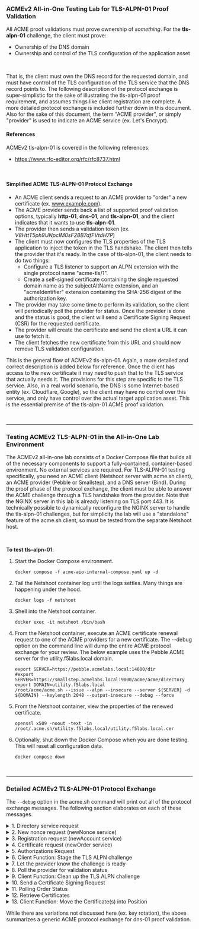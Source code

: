 ### ACMEv2 All-in-One Testing Lab for TLS-ALPN-01 Proof Validation
All ACME proof validations must prove ownership of *something*. For the **tls-alpn-01** challenge, the client must prove:

- Ownership of the DNS domain
- Ownership and control of the TLS configuration of the application asset

<br />

That is, the client must own the DNS record for the requested domain, and must have control of the TLS configuration of the TLS service that the DNS record points to. The following description of the protocol exchange is super-simplistic for the sake of illustrating the tls-alpn-01 proof requirement, and assumes things like client registration are complete. A more detailed protocol exchange is included further down in this document. Also for the sake of this document, the term "ACME provider", or simply "provider" is used to indicate an ACME service (ex. Let's Encrypt).


#### References
ACMEv2 tls-alpn-01 is covered in the following references:
- https://www.rfc-editor.org/rfc/rfc8737.html

<br />


#### Simplified ACME TLS-ALPN-01 Protocol Exchange
- An ACME client sends a request to an ACME provider to "order" a new certificate (ex. www.example.com).
- The ACME provider sends back a list of supported proof validation options, typically **http-01**, **dns-01**, and **tls-alpn-01**, and the client indicates that it wants to use **tls-alpn-01**.
- The provider then sends a validation token (ex. _V8HttT5ph9UNpcIM0sF28B7dfFVtdH7P_)
- The client must now configures the TLS properties of the TLS application to inject the token in the TLS handshake. The client then tells the provider that it's ready. In the case of tls-alpn-01, the client needs to do two things:
  - Configure a TLS listener to support an ALPN extension with the single protocol name "acme-tls/1".
  - Create a self-signed certificate containing the single requested domain name as the subjectAltName extension, and an "acmeIdentifier" extension containing the SHA-256 digest of the authorization key.
- The provider may take some time to perform its validation, so the client will periodically poll the provider for status. Once the provider is done and the status is good, the client will send a Certificate Signing Request (CSR) for the requested certificate.
- The provider will create the certificate and send the client a URL it can use to fetch it.
- The client fetches the new certificate from this URL and should now remove TLS validation configuration.

This is the general flow of ACMEv2 tls-alpn-01. Again, a more detailed and correct description is added below for reference. Once the client has access to the new certificate it may need to push that to the TLS service that actually needs it. The provisions for this step are specific to the TLS service. Also, in a real world scenario, the DNS is some Internet-based entity (ex. Cloudflare, Google), so the client may have no control over this service, and only have control over the actual target application asset. This is the essential premise of the tls-alpn-01 ACME proof validation.

<br />

-----
### Testing ACMEv2 TLS-ALPN-01 in the All-in-One Lab Environment
The ACMEv2 all-in-one lab consists of a Docker Compose file that builds all of the necessary components to support a fully-contained, container-based environment. No external services are required. For TLS-ALPN-01 testing specifically, you need an ACME client (Netshoot server with acme.sh client), an ACME provider (Pebble or Smallstep), and a DNS server (Bind). During the proof phase of the protocol exchange, the client must be able to answer the ACME challenge through a TLS handshake from the provider. Note that the NGINX server in this lab is already listening on TLS port 443. It is technically possible to dynamically reconfigure the NGINX server to handle the tls-alpn-01 challenges, but for simplicity the lab will use a "standalone" feature of the acme.sh client, so must be tested from the separate Netshoot host.

<br />

**To test tls-alpn-01**:

1. Start the Docker Compose environment.
   ```shell
   docker compose -f acme-aio-internal-compose.yaml up -d
   ```
2. Tail the Netshoot container log until the logs settles. Many things are happening under the hood.
   ```shell
   docker logs -f netshoot
   ```
3. Shell into the Netshoot container.
   ```shell
   docker exec -it netshoot /bin/bash
   ```
4. From the Netshoot container, execute an ACME certificate renewal request to one of the ACME providers for a new certificate. The --debug option on the command line will dump the entire ACME protocol exchange for your review. The below example uses the Pebble ACME server for the utility.f5labs.local domain.
   ```shell
   export SERVER=https://pebble.acmelabs.local:14000/dir
   #export SERVER=https://smallstep.acmelabs.local:9000/acme/acme/directory
   export DOMAIN=utility.f5labs.local
   /root/acme/acme.sh --issue --alpn --insecure --server ${SERVER} -d ${DOMAIN} --keylength 2048 --output-insecure --debug --force
   ```
5. From the Netshoot container, view the properties of the renewed certificate.
   ```shell
   openssl x509 -noout -text -in /root/.acme.sh/utility.f5labs.local/utility.f5labs.local.cer
   ```
6. Optionally, shut down the Docker Compose when you are done testing. This will reset all configuration data.
   ```shell
   docker compose down
   ```

<br />

-----
### Detailed ACMEv2 TLS-ALPN-01 Protocol Exchange
The ```--debug``` option in the acme.sh command will print out all of the protocol exchange messages. The following section elaborates on each of these messages.

<details>
  <summary>1. Directory service request</summary>
  <br />
  This is the only URL that is required to be known in advance, as the response will list the URLs for the other services. Within the directory listing there should minimally be resources for "NewAccount" (registration), "newNonce" (getting a new nonce), and "newOrder" (requesting certificate(s)). Optionally there may also be "revokeCert" (revoke an issued certificate) and "keyChange" (rotate registration key) services.
  <br />
  
  ```
  GET https://pebble.acmelabs.local:14000/dir
  -------------------------------------------
  HTTP 200
  Cache-Control: public, max-age=0, no-cache
  Content-Type: application/json; charset=utf-8
  {
     "keyChange": "https://pebble.acmelabs.local:14000/rollover-account-key",
     "meta": {
        "externalAccountRequired": false,
        "termsOfService": "data:text/plain,Do%20what%20thou%20wilt"
     },
     "newAccount": "https://pebble.acmelabs.local:14000/sign-me-up",
     "newNonce": "https://pebble.acmelabs.local:14000/nonce-plz",
     "newOrder": "https://pebble.acmelabs.local:14000/order-plz",
     "revokeCert": "https://pebble.acmelabs.local:14000/revoke-cert"
  }
  ```
</details>

<details>
  <summary>2. New nonce request (newNonce service)</summary>
  <br />
  All subsequent requests must contain a Nonce value to protect against replay attacks. To get the initial nonce the client makes a HEAD request to the "newNonce" service URL, which is then returned in a "Replay-Nonce" header.
  <br />
   
  ```
  HEAD https://pebble.acmelabs.local:14000/nonce-plz
  -------------------------------------------
  HTTP 200
  Cache-Control: public, max-age=0, no-cache
  Link: <https://pebble.acmelabs.local:14000/dir>;rel="index"
  Replay-Nonce: V4U6YF4fQ1kIqlfDRtM4AQ
  ```
</details>

<details>
  <summary>3. Registration request (newAccount service)</summary>
  <br />
  Assuming the client has not yet registered with the ACME provider, it needs to first make a POST request to the "newAccount" service. The content of the request payload includes a "payload" block containing the "contact" email address and agreement to the provider's terms-of-service, a "protected" block that contains the previous nonce, service URL, and JSON web key attributes (algorithm, key type, modulus[n], and exponent[e]), and a "signature" block that is a digital signature using the client's private key. Note that in this and all following requests, the "protected" and "payload" blocks are base64-encoded. These are shown decoded here to better understand the protocol exchange. Also note that the provider should return a new nonce value in each response, which the client should use in the subsequent request.
   
  ```
  POST https://pebble.acmelabs.local:14000/sign-me-up
  {
    "protected": {
      "nonce": "Zg-afyqnKaoaral12ifuRA", 
      "url": "https://pebble.acmelabs.local:14000/sign-me-up", 
      "alg": "ES256", 
      "jwk": {
        "crv": "P-256", 
        "kty": "EC", 
        "x": "rNxQYtY7fF_AxCycllVc6zNvuDbv3KXVAk5WYDS-Fxg", 
        "y": "JVLY5pBd_Ok8Jtwmo38tSS5FfJjAw2QxHm83-ijowkw"
      }
    }, 
    "payload": {
      "termsOfServiceAgreed": true
    },
    "signature": "..."
  }
  -------------------------------------------
  {
    "status": "valid",
    "orders": "https://pebble.acmelabs.local:14000/list-orderz/1",
    "key": {
       "kty": "EC",
       "crv": "P-256",
       "x": "rNxQYtY7fF_AxCycllVc6zNvuDbv3KXVAk5WYDS-Fxg",
       "y": "JVLY5pBd_Ok8Jtwmo38tSS5FfJjAw2QxHm83-ijowkw"
    }
  }
  ```
  
  <br />
  Critical to the tls-alpn-01 proof validation, the client is in possession of a JSON web key (jwk) that is to be part of the acmeIdentifier value in the TLS certificate. The "account thumbrint" is created by performing a SHA256 digest of this jwk:

  ```
  jwk='{"crv": "P-256", "kty": "EC", "x": "rNxQYtY7fF_AxCycllVc6zNvuDbv3KXVAk5WYDS-Fxg", "y": "JVLY5pBd_Ok8Jtwmo38tSS5FfJjAw2QxHm83-ijowkw"}'
  ACCOUNT_THUMBPRINT=printf "%s" "$jwk" | tr -d ' ' | openssl dgst -sha256 -binary | base64 | tr '/+' '_-' | tr -d '= '

  --> returns "ADIKWIdBiFhd364g1tTY0YcmImSVayKIOX7obdTStNw"
  ```
</details>

<details>
  <summary>4. Certificate request (newOrder service)</summary>
  <br />
  The client is now request to request a new certificate. To do that it makes a POST request to the "newOrder" service URL, and in that request it supplies a similar (base64-encoded) "protected" block, a (base64-encoded) "payload" block that contains an "identifiers" array of domain names (the certificate domains requested), and "signature" block. The provider will return two important URLs:
  <br />
  
  - authorizations: an array listing the URL(s) to query to get challenge information
  - finalize: the URL that will be used once the challenges are successful
  
  ```
  POST https://pebble.acmelabs.local:14000/order-plz
  {
    "protected": {
        "nonce": "nX2AF3i34tTI8wFUFN7CCQ", 
        "url": "https://pebble.acmelabs.local:14000/order-plz", 
        "alg": "ES256", 
        "kid": "https://pebble.acmelabs.local:14000/my-account/1"
    },
    "payload": {
        "identifiers": [
            {
                "type":"dns",
                "value":"utility.f5labs.local"
            }
        ]
    },
    "signature": "..."
  }
  -------------------------------------------
  HTTP 201
  Cache-Control: public, max-age=0, no-cache
  Content-Type: application/json; charset=utf-8
  Link: <https://pebble.acmelabs.local:14000/dir>;rel="index"
  location: https://pebble.acmelabs.local:14000/my-order/DmPPhj0enriu3POHtxys5-O_4MtZMle4B42-576C8lA
  replay-nonce: L6XENUNT0b7LOX9snCaoJA
  {
    "status": "pending",
    "expires": "2024-07-18T20:16:19Z",
    "identifiers": [
      {
        "type": "dns",
        "value": "utility.f5labs.local"
      }
    ],
    "finalize": "https://pebble.acmelabs.local:14000/finalize-order/DmPPhj0enriu3POHtxys5-O_4MtZMle4B42-576C8lA",
    "authorizations": [
      "https://pebble.acmelabs.local:14000/authZ/2UiaScz6g6kxJtoZ5EWyqvgaqmJ8BpQx47nfUuhC6Wo"
    ]
  }
  ```
</details>

<details>
  <summary>5. Authorizations Request</summary>
  <br />
  The client sends its request with "protected" block, an empty "payload" block, and the "signature" block. The authorizations request should return an array of "challenges" - the set of proof validation functions (ex. http-01, dns-01, tls-alpn-01) and corresponding ephemeral validation tokens. 
  <br />
  
  ```
  POST https://pebble.acmelabs.local:14000/authZ/2UiaScz6g6kxJtoZ5EWyqvgaqmJ8BpQx47nfUuhC6Wo
  {
    "protected": {
        "nonce": "L6XENUNT0b7LOX9snCaoJA", 
        "url": "https://pebble.acmelabs.local:14000/authZ/2UiaScz6g6kxJtoZ5EWyqvgaqmJ8BpQx47nfUuhC6Wo", 
        "alg": "ES256", 
        "kid": "https://pebble.acmelabs.local:14000/my-account/1"
    },
    "payload": "", 
    "signature": "..."
  }
  -------------------------------------------
  HTTP 200
  Cache-Control: public, max-age=0, no-cache
  Content-Type: application/json; charset=utf-8
  link: <https://pebble.acmelabs.local:14000/dir>;rel="index"
  replay-nonce: suiDGTLRH24J0njO75-wyA
  {
    "status": "pending",
    "identifier": {
      "type": "dns",
      "value": "utility.f5labs.local"
    },
    "challenges": [
      {
        "type": "tls-alpn-01",
        "url": "https://pebble.acmelabs.local:14000/chalZ/Y8R1GatF70iP14sjI4C6oUc8b8HXBLKSJ-3-k-UdyhM",
        "token": "pahg-IDA0PtJku-7oJJHmCJu3kee9Kdmq4Jf84SPzjU",
        "status": "pending"
      },
      {
        "type": "dns-01",
        "url": "https://pebble.acmelabs.local:14000/chalZ/J5E71QY8CIzQ-XziOgAoJxoESxdr3dH6UBu21CENFkI",
        "token": "Cj2AfIg_HxQnxwG8ntmpT405f6WqjYqjhHKETxnYy1M",
        "status": "pending"
      },
      {
        "type": "http-01",
        "url": "https://pebble.acmelabs.local:14000/chalZ/JQqtr9yqVG8ENZ6p_JGsD9OnzqAlL0O8C8Z2_Cmr-m4",
        "token": "kh9-T3rMb6Vw26LhYCK2a19zpHWeWEwaVBQKEtFXuNo",
        "status": "pending"
      }
    ],
    "expires": "2024-07-17T21:16:19Z"
  }
  ```

  <br />
  The client now has the validation token for tls-alpn-01 (pahg-IDA0PtJku-7oJJHmCJu3kee9Kdmq4Jf84SPzjU) and can use that to complete the "authorization key" to be used in the acmeIdentifier extension of the certificate. The authorization key is the SHA256 digest of the "[TOKEN].[ACCOUNT_THUMBPRINT]" values:
  <br /><br />

  ```
  ACCOUNT_THUMBPRINT="ADIKWIdBiFhd364g1tTY0YcmImSVayKIOX7obdTStNw"
  TOKEN="pahg-IDA0PtJku-7oJJHmCJu3kee9Kdmq4Jf84SPzjU"
  AUTHORIZATION_KEY="pahg-IDA0PtJku-7oJJHmCJu3kee9Kdmq4Jf84SPzjU.ADIKWIdBiFhd364g1tTY0YcmImSVayKIOX7obdTStNw"

  printf "%s" "$AUTHORIZATION_KEY" | openssl dgst -sha256 -hex

  --> returns "78364af0434f189d288f20f4fb4676552766f21683113ec6ffd7b663519a1837"
  ```
</details>

<details>
  <summary>6. Client Function: Stage the TLS ALPN challenge</summary>
  <br />
  The implementation of this step is dependent on both the client's capabilities and the target TLS resource. The goal is to insert the challenge token into the TLS ALPN configuration of the application. Proof validation is established by virtue of the TLS handshake that happens from the provider the the TLS application. For the sake of completeness, however, the acme.sh client in this lab will not modify the NGINX TLS application, but rather use a standalone function on the Netshoot host. The acme.sh client will create the requisite TLS ALPN configuration and start a TLS port 443 listener directly.
  <br /><br />
  The tls-alpn-01 proof validation requires a TLS server configured to use an ALPN extension with a single protocol name "acme-tls/1" and a self-signed validation certificate containing the single requested domain name as the subjectAltName extension, and the (ASN.1 DER-encoded) SHA256 digest authorization key as an acmeIdentifier extension (1.3.6.1.5.5.7.1.31: critical). The provider will initiate a TLS ALPN handshake with the server and expect to see these values. Please refer to https://www.rfc-editor.org/rfc/rfc8737.html for exact technical semantics. The below is an example tls-alpn-01 validation certificate. The important fields are: 
  <br /><br />
   
   - The "X509v3 Subject Alternative Name" extension indicating the requested domain name
   - The "1.3.6.1.5.5.7.1.31: critical" extension indicating the "acmeIdentifier" - an ASN.1 DER-encoded SHA256 digest of the authorization key

   ```
   Certificate:
       Data:
           Version: 3 (0x2)
           Serial Number:
               68:4d:fc:10:eb:8b:55:78:39:9e:d8:65:63:45:2c:fa:3b:5c:dc:9f
           Signature Algorithm: sha256WithRSAEncryption
           Issuer: CN=tls.acme.sh
           Validity
               Not Before: Jul 18 13:18:33 2024 GMT
               Not After : Jul 18 13:18:33 2025 GMT
           Subject: CN=tls.acme.sh
           Subject Public Key Info:
               Public Key Algorithm: rsaEncryption
                   Public-Key: (2048 bit)
                   Modulus:
                       00:a7:af:fb:da:25:fe:91:45:d0:08:6e:85:5e:f6:
                       2d:32:63:0f:1a:96:3b:22:db:45:69:7a:24:87:76:
                       f5:0d:61:5f:91:b4:c9:30:5a:bb:7b:1c:83:6d:e4:
                       0a:0a:b4:56:11:21:90:2b:09:47:2c:7c:ce:6c:42:
                       bc:6e:e4:5c:26:1c:96:41:85:15:ce:c1:b2:1b:10:
                       a6:13:af:27:9b:ce:75:f4:5e:cd:b8:32:91:7e:de:
                       34:54:18:7f:cb:93:71:4d:87:aa:71:0c:04:4b:ac:
                       4e:07:04:31:0a:6b:84:7e:fa:af:68:0d:42:61:79:
                       e2:75:14:75:bb:dd:50:0b:44:f0:0f:2e:70:2d:0c:
                       d2:e6:ca:3d:3a:b3:ef:50:d6:8c:b6:21:f2:4c:e3:
                       c3:e8:a7:2d:f2:a4:ef:49:9c:9b:93:e4:e8:16:12:
                       24:3a:8a:0a:99:e7:bd:4b:d6:ab:f6:e3:83:6e:9a:
                       f4:0d:ac:cf:5c:ab:1b:01:15:56:b3:6a:da:3e:21:
                       0e:f8:d4:a0:8b:c5:40:7e:6e:1f:4c:89:97:f3:f4:
                       3b:ff:3a:fb:5d:d8:46:8d:8d:ad:39:a0:00:de:1d:
                       f7:3c:aa:eb:82:19:c9:9a:48:4f:15:57:ef:dd:d6:
                       7f:69:48:49:fc:c1:82:ea:ef:7b:c6:c0:48:6d:ea:
                       b2:2b
                   Exponent: 65537 (0x10001)
           X509v3 extensions:
               X509v3 Extended Key Usage: 
                   TLS Web Server Authentication, TLS Web Client Authentication
               X509v3 Subject Alternative Name: 
                   DNS:utility.f5labs.local
               1.3.6.1.5.5.7.1.31: critical
                   . ....<.R#x2E...)LA..A...o....w...
               X509v3 Subject Key Identifier: 
                   76:6B:DF:80:BC:7C:60:D8:A2:61:84:35:E5:23:3A:F3:3E:97:F9:78
       Signature Algorithm: sha256WithRSAEncryption
       Signature Value:
           84:14:c7:02:e2:b0:d5:93:12:be:b3:c7:80:e7:36:35:7e:84:
           a9:1b:a1:55:d9:c6:25:ab:ca:87:b8:23:5f:70:d8:1b:25:e3:
           7c:fe:70:8a:2a:4b:54:97:9f:17:ff:96:64:52:eb:f9:3b:dd:
           ce:f3:03:38:3c:67:81:dc:63:67:b4:3f:09:81:fd:df:48:e9:
           6d:9a:d9:de:3d:84:54:52:cf:76:8a:05:0c:3e:0e:0a:b6:ab:
           f5:c2:68:c9:01:40:51:f5:b6:4c:c9:23:87:70:c1:d3:25:7b:
           29:50:39:1f:f6:f5:60:d6:24:63:41:7e:de:b8:de:4a:78:f0:
           f7:07:ff:2c:a8:b1:0f:bb:ea:3c:eb:07:4d:76:d5:b0:8a:21:
           21:2a:ea:47:a4:72:26:70:9a:fc:ef:b2:ad:4a:fe:50:89:1b:
           60:66:67:3f:6a:2c:d1:fb:f0:d2:cf:35:f8:20:66:17:9a:16:
           48:f1:23:e1:46:da:ca:52:8b:07:ed:87:be:c0:eb:8f:d8:26:
           5a:aa:d5:cf:ec:0f:99:a6:d7:4d:f4:f0:98:b8:84:ea:fe:c8:
           33:2f:af:3c:42:4b:67:c5:03:b3:a5:64:7c:95:cd:26:4f:d9:
           f0:95:5e:1a:fc:db:2b:70:a4:48:e1:7b:a2:60:d8:86:52:f7:
           53:51:ee:0c
   ```
</details>

<details>
  <summary>7. Let the provider know the challenge is ready</summary>
  <br />
  Notice also the "url" value in the tls-alpn-01 block of the authorizations response. This URL is how the client will indicate its preference to use tls-alpn-01 proof validation. The client needs to make a POST request to this URL, pass in "protected" block, empty "payload" block, and the "signature" block. The provider will return the same tls-alpn-01 authorizations block with a "pending" status, indicating it will commence validation.
  <br />

  ```
  POST https://pebble.acmelabs.local:14000/chalZ/Y8R1GatF70iP14sjI4C6oUc8b8HXBLKSJ-3-k-UdyhM
  {
    "protected": {
        "nonce": "suiDGTLRH24J0njO75-wyA", 
        "url": "https://pebble.acmelabs.local:14000/chalZ/Y8R1GatF70iP14sjI4C6oUc8b8HXBLKSJ-3-k-UdyhM", 
        "alg": "ES256", 
        "kid": "https://pebble.acmelabs.local:14000/my-account/1"
    },
    "payload": {}, 
    "signature": "..."
  }
  -------------------------------------------
  HTTP 200
  Cache-Control: public, max-age=0, no-cache
  Content-Type: application/json; charset=utf-8
  link: <https://pebble.acmelabs.local:14000/authZ/2UiaScz6g6kxJtoZ5EWyqvgaqmJ8BpQx47nfUuhC6Wo>;rel="up"
  replay-nonce: 8T-QQ4fv-BvaDg7L20uZ4g
  {
    "type": "tls-alpn-01",
    "url": "https://pebble.acmelabs.local:14000/chalZ/Y8R1GatF70iP14sjI4C6oUc8b8HXBLKSJ-3-k-UdyhM",
    "token": "pahg-IDA0PtJku-7oJJHmCJu3kee9Kdmq4Jf84SPzjU",
    "status": "pending"
  }
  ```
</details>

<details>
  <summary>8. Poll the provider for validation status</summary>
  <br />
  A busy ACME provider may take some time to get to this validation, so the client should continue to poll the provider for status. To do that it makes a POST request to the same authorizations URL, passing in "protected" block, empty "payload" block, and the "signature" block. Once the provider has had a chance to validate the challenge (initiate a TLS handshake) it will return a response to the client's poll indicating a "valid" status.
  <br />

  ```
  POST https://pebble.acmelabs.local:14000/authZ/2UiaScz6g6kxJtoZ5EWyqvgaqmJ8BpQx47nfUuhC6Wo
  {
    "protected": {
        "nonce": "8T-QQ4fv-BvaDg7L20uZ4g", 
        "url": "https://pebble.acmelabs.local:14000/authZ/2UiaScz6g6kxJtoZ5EWyqvgaqmJ8BpQx47nfUuhC6Wo", 
        "alg": "ES256", 
        "kid": "https://pebble.acmelabs.local:14000/my-account/1"
    },
    "payload": "", 
    "signature": "..."
  }
  -------------------------------------------
  HTTP 200
  Cache-Control: public, max-age=0, no-cache
  Content-Type: application/json; charset=utf-8
  link: <https://pebble.acmelabs.local:14000/dir>;rel="index"
  replay-nonce: 13KZ1OdFr-KQJw-uau6P7w
  {
    "status": "valid",
    "identifier": {
      "type": "dns",
      "value": "utility.f5labs.local"
    },
    "challenges": [
      {
        "type": "tls-alpn-01",
        "url": "https://pebble.acmelabs.local:14000/chalZ/Y8R1GatF70iP14sjI4C6oUc8b8HXBLKSJ-3-k-UdyhM",
        "token": "pahg-IDA0PtJku-7oJJHmCJu3kee9Kdmq4Jf84SPzjU",
        "status": "valid",
        "validated": "2024-07-17T20:16:21Z"
      }
    ],
    "expires": "2024-07-17T21:16:21Z"
  }
  ```
</details>

<details>
  <summary>9. Client Function: Clean up the TLS ALPN challenge</summary>
  <br />
  The implementation of this step is dependent on both the client's capabilities and the target TLS application. The goal here is simply to remove the ALPN "acme-tls/1" configuration and corresponding self-signed validation certificate from the server's TLS settings. 
  <br />  
</details>

<details>
  <summary>10. Send a Certificate Signing Request</summary>
  <br />
  As previously noted, the "finalize" URL that came from the newOrder request is to be used once the proof validation is successful. The client needs to make a POST request this URL, sending the "protected" block, a "payload" block containing the certificate signing request (CSR), and the "signature" block. At this point that provider may return one of two things:
  <br />

  - A status of "processing" in which case the client needs to "poll" the order URL in the response "Location" header
  - A status of "valid" in which case it also provides a URL to fetch the new certificate

In the below we show the former "pending" state.

  ```
  POST https://pebble.acmelabs.local:14000/finalize-order/DmPPhj0enriu3POHtxys5-O_4MtZMle4B42-576C8lA
  {
    "protected": {
        "nonce": "13KZ1OdFr-KQJw-uau6P7w", 
        "url": "https://pebble.acmelabs.local:14000/finalize-order/DmPPhj0enriu3POHtxys5-O_4MtZMle4B42-576C8lA", 
        "alg": "ES256", 
        "kid": "https://pebble.acmelabs.local:14000/my-account/1"
    },
    "payload": {
        "csr": "MIHpMIGQAgEA..."
    },
    "signature": "..."
  }
  -------------------------------------------
  HTTP 200
  Cache-Control: public, max-age=0, no-cache
  Content-Type: application/json; charset=utf-8
  link: <https://pebble.acmelabs.local:14000/dir>;rel="index"
  location: https://pebble.acmelabs.local:14000/my-order/DmPPhj0enriu3POHtxys5-O_4MtZMle4B42-576C8lA
  replay-nonce: _id8VmHZybwm0lBBa6L3wA
  {
    "status": "processing",
    "expires": "2024-07-18T20:16:19Z",
    "identifiers": [
      {
        "type": "dns",
        "value": "utility.f5labs.local"
      }
    ],
    "finalize": "https://pebble.acmelabs.local:14000/finalize-order/DmPPhj0enriu3POHtxys5-O_4MtZMle4B42-576C8lA",
    "authorizations": [
      "https://pebble.acmelabs.local:14000/authZ/2UiaScz6g6kxJtoZ5EWyqvgaqmJ8BpQx47nfUuhC6Wo"
    ]
  }
  ```  
</details>

<details>
  <summary>11. Polling Order Status</summary>
  <br />
  Assuming the status value is "processing" from the finalize-order request and no certificate URL has been returned, the client will continue to poll the for the order status, eventually getting back a status of "valid" and a certificate URL:
  <br />

  ```
  POST https://pebble.acmelabs.local:14000/my-order/DmPPhj0enriu3POHtxys5-O_4MtZMle4B42-576C8lA
  {
      "protected": {
          "nonce": "_id8VmHZybwm0lBBa6L3wA", 
          "url": "https://pebble.acmelabs.local:14000/my-order/DmPPhj0enriu3POHtxys5-O_4MtZMle4B42-576C8lA", 
          "alg": "ES256", 
          "kid": "https://pebble.acmelabs.local:14000/my-account/1"
      },
      "payload": "", 
      "signature": "..."
  }
  -------------------------------------------
  HTTP 200
  Cache-Control: public, max-age=0, no-cache
  Content-Type: application/json; charset=utf-8
  link: <https://pebble.acmelabs.local:14000/dir>;rel="index"
  replay-nonce: 4v6TmsDAal5UetlJtQ-B9w
  {
    "status": "valid",
    "expires": "2024-07-18T20:16:19Z",
    "identifiers": [
      {
        "type": "dns",
        "value": "utility.f5labs.local"
      }
    ],
    "finalize": "https://pebble.acmelabs.local:14000/finalize-order/DmPPhj0enriu3POHtxys5-O_4MtZMle4B42-576C8lA",
    "authorizations": [
      "https://pebble.acmelabs.local:14000/authZ/2UiaScz6g6kxJtoZ5EWyqvgaqmJ8BpQx47nfUuhC6Wo"
    ],
    "certificate": "https://pebble.acmelabs.local:14000/certZ/24921bcbcd5ed6a3"
  }
  ```  
</details>

<details>
  <summary>12. Retrieve Certificates</summary>
  <br />
  Once the provider returns the certificate URL, it can use this URL to fetch the new certificate. The provider will usually send both the renewed certificate and its issuer. The certificate(s) will be in PEM format.
  <br />

  ```
  POST https://pebble.acmelabs.local:14000/certZ/24921bcbcd5ed6a3
  {
    "protected": {
        "nonce": "4v6TmsDAal5UetlJtQ-B9w", 
        "url": "https://pebble.acmelabs.local:14000/certZ/24921bcbcd5ed6a3", 
        "alg": "ES256", 
        "kid": "https://pebble.acmelabs.local:14000/my-account/1"
    },
    "payload": "", 
    "signature": "..."
  }
  -------------------------------------------
  HTTP 200
  Cache-Control: public, max-age=0, no-cache
  Content-Type: application/pem-certificate-chain; charset=utf-8
  link: <https://pebble.acmelabs.local:14000/dir>;rel="index"
  link: <https://pebble.acmelabs.local:14000/certZ/24921bcbcd5ed6a3/alternate/1>;rel="alternate"
  replay-nonce: -ySjA1pyflHxKVSnEvK3mg
  Transfer-Encoding: chunked
  
  -----BEGIN CERTIFICATE-----
  MIICmDCCAYCgAwIBAgIIFIZvHGzOihAwDQYJKoZIhvcNAQELBQAwKDEmMCQGA1UE
  ...
  sPeTXGqMvazUTjs51UMjTkRFtFUJlGh8HoO86iFJbl5pJsma4OL69aeHtTk=
  -----END CERTIFICATE-----
  -----BEGIN CERTIFICATE-----
  MIIDUDCCAjigAwIBAgIIXn5x8Zi3Ds0wDQYJKoZIhvcNAQELBQAwIDEeMBwGA1UE
  ...
  nQn5+/5xCqTFELxCKRm8pJ9KmGC1lfahS6se+TUSU5FUn3CO
  -----END CERTIFICATE-----
  ```
</details>

<details>
  <summary>13. Client Function: Move the Certificate(s) into Position</summary>
  <br />
  Wherever the ACME client may be running, it now needs to move the new certificate(s) into position where the TLS server needs them. In the case of a server like NGINX, it also needs to reload the configuration data to update the certificates in memory. This lab uses the standalone function of the acme.sh client on the Netshoot host, so none of that is required here. The resulting certificates are simply dropped into the acme.sh directory path.
  <br />
</details>

While there are variations not discussed here (ex. key rotation), the above summarizes a generic ACME protocol exchange for dns-01 proof validation.



















